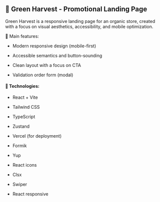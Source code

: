 ## 🌿 Green Harvest - Promotional Landing Page
Green Harvest is a responsive landing page for an organic store, created with a focus on visual aesthetics, accessibility, and mobile optimization.

🔹 Main features:
- Modern responsive design (mobile-first)

- Accessible semantics and button-sounding

- Clean layout with a focus on CTA

- Validation order form (modal)

 #### 🔧 Technologies:
- React + Vite

- Tailwind CSS

- TypeScript

- Zustand

- Vercel (for deployment)

- Formik

- Yup

- React icons

- Clsx

- Swiper

- React responsive